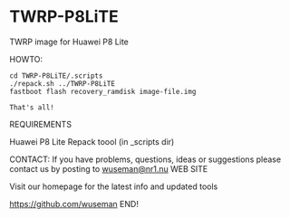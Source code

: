 # TWRP-P8LiTE

TWRP image for Huawei P8 Lite 

HOWTO: 

    cd TWRP-P8LiTE/.scripts
    ./repack.sh ../TWRP-P8LiTE
    fastboot flash recovery_ramdisk image-file.img
    
    That's all!
    
REQUIREMENTS

Huawei P8 Lite
Repack toool (in _scripts dir)

CONTACT:
If you have problems, questions, ideas or suggestions please contact us by posting to wuseman@nr1.nu
WEB SITE

Visit our homepage for the latest info and updated tools

https://github.com/wuseman
END!

